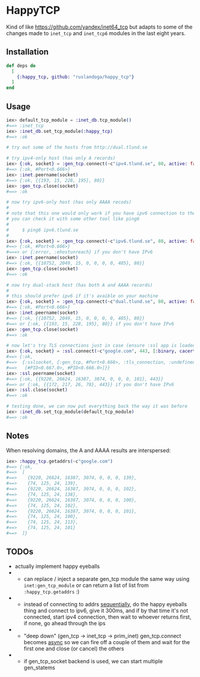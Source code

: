 # HappyTCP

Kind of like https://github.com/yandex/inet64_tcp but adapts to some of the changes made to `inet_tcp` and `inet_tcp6` modules in the last eight years.

## Installation

```elixir
def deps do
  [
    {:happy_tcp, github: "ruslandoga/happy_tcp"}
  ]
end
```

## Usage

```elixir
iex> default_tcp_module = :inet_db.tcp_module()
#==> :inet_tcp
iex> :inet_db.set_tcp_module(:happy_tcp)
#==> :ok

# try out some of the hosts from http://dual.tlund.se

# try ipv4-only host (has only A records)
iex> {:ok, socket} = :gen_tcp.connect(~c"ipv4.tlund.se", 80, active: false)
#==> {:ok, #Port<0.666>}
iex> :inet.peername(socket)
#==> {:ok, {{193, 15, 228, 195}, 80}}
iex> :gen_tcp.close(socket)
#==> :ok

# now try ipv6-only host (has only AAAA recods)
#
# note that this one would only work if you have ipv6 connection to the internet
# you can check it with some other tool like ping6
#
#     $ ping6 ipv6.tlund.se
#
iex> {:ok, socket} = :gen_tcp.connect(~c"ipv6.tlund.se", 80, active: false)
#==> {:ok, #Port<0.666>}
#===> or {:error, :ehostunreach} if you don't have IPv6
iex> :inet.peername(socket)
#==> {:ok, {{10752, 2049, 15, 0, 0, 0, 0, 405}, 80}}
iex> :gen_tcp.close(socket)
#==> :ok

# now try dual-stack host (has both A and AAAA records)
#
# this should prefer ipv6 if it's avaible on your machine
iex> {:ok, socket} = :gen_tcp.connect(~c"dual.tlund.se", 80, active: false)
#==> {:ok, #Port<0.666>}
iex> :inet.peername(socket)
#==> {:ok, {{10752, 2049, 15, 0, 0, 0, 0, 405}, 80}}
#==> or {:ok, {{193, 15, 228, 195}, 80}} if you don't have IPv6
iex> :gen_tcp.close(socket)
#==> :ok

# now let's try TLS connections just in case (ensure :ssl app is loaded and started)
iex> {:ok, socket} = :ssl.connect(~c"google.com", 443, [:binary, cacerts: :public_key.cacerts_get])
#==> {:ok,
#==>  {:sslsocket, {:gen_tcp, #Port<0.666>, :tls_connection, :undefined},
#==>   [#PID<0.667.0>, #PID<0.666.0>]}}
iex> :ssl.peername(socket)
#==> {:ok, {{9220, 26624, 16387, 3074, 0, 0, 0, 101}, 443}}
#==> or {:ok, {{172, 217, 26, 78}, 443}} if you don't have IPv6
iex> :ssl.close(socket)
#==> :ok

# testing done, we can now put everything back the way it was before
iex> :inet_db.set_tcp_module(default_tcp_module)
#==> :ok
```

## Notes

When resolving domains, the A and AAAA results are interspersed:

```elixir
iex> :happy_tcp.getaddrs(~c"google.com")
#==> {:ok,
#==>  [
#==>    {9220, 26624, 16387, 3074, 0, 0, 0, 139},
#==>    {74, 125, 24, 139},
#==>    {9220, 26624, 16387, 3074, 0, 0, 0, 102},
#==>    {74, 125, 24, 138},
#==>    {9220, 26624, 16387, 3074, 0, 0, 0, 100},
#==>    {74, 125, 24, 102},
#==>    {9220, 26624, 16387, 3074, 0, 0, 0, 101},
#==>    {74, 125, 24, 100},
#==>    {74, 125, 24, 113},
#==>    {74, 125, 24, 101}
#==>  ]}
```

## TODOs

- actually implement happy eyeballs
- - can replace / inject a separate gen_tcp module the same way using `inet:gen_tcp_module` or can return a list of list from `:happy_tcp.getaddrs` :)
- - instead of connecting to addrs [sequentially](https://github.com/erlang/otp/blob/OTP-27.0/lib/kernel/src/gen_tcp.erl#L585-L609), do the happy eyeballs thing and connect to ipv6, give it 300ms, and if by that time it's not connected, start ipv4 connection, then wait to whoever returns first, if none, go ahead through the ips
- - "deep down" (gen_tcp -> inet_tcp -> prim_inet) gen_tcp.connect becomes [async](https://github.com/erlang/otp/blob/OTP-27.0/erts/preloaded/src/prim_inet.erl#L355-L411) so we can fire off a couple of them and wait for the first one and close (or cancel) the others
- - if gen_tcp_socket backend is used, we can start multiple gen_statems
